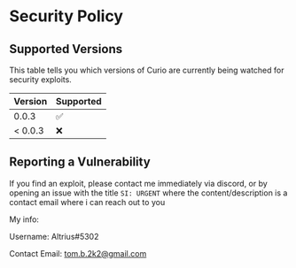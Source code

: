 # Security Policy

## Supported Versions

This table tells you which versions of Curio are currently being watched for security exploits.

| Version | Supported          |
| ------- | ------------------ |
| 0.0.3   | :white_check_mark: |
| < 0.0.3   | :x:                |

## Reporting a Vulnerability

If you find an exploit, please contact me immediately via discord, or by opening an issue with the title `SI: URGENT` where the content/description is a contact email where i can reach out to you

My info:

Username: Altrius#5302

Contact Email: tom.b.2k2@gmail.com
